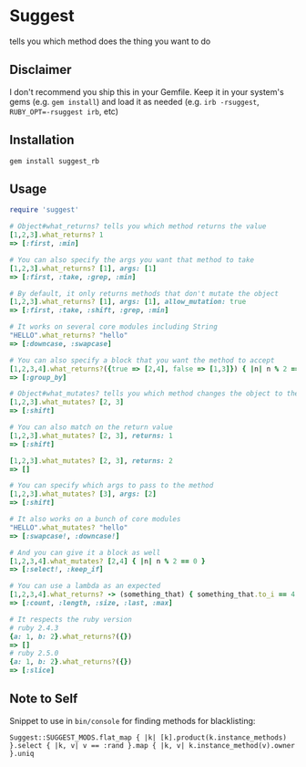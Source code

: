 # Suggest

tells you which method does the thing you want to do

## Disclaimer

I don't recommend you ship this in your Gemfile. Keep it in your system's gems (e.g. `gem install`) and load it as needed (e.g. `irb -rsuggest`, `RUBY_OPT=-rsuggest irb`, etc)

## Installation

```
gem install suggest_rb
```

## Usage

```rb
require 'suggest'

# Object#what_returns? tells you which method returns the value
[1,2,3].what_returns? 1
=> [:first, :min]

# You can also specify the args you want that method to take
[1,2,3].what_returns? [1], args: [1]
=> [:first, :take, :grep, :min]

# By default, it only returns methods that don't mutate the object
[1,2,3].what_returns? [1], args: [1], allow_mutation: true
=> [:first, :take, :shift, :grep, :min]

# It works on several core modules including String
"HELLO".what_returns? "hello"
=> [:downcase, :swapcase]

# You can also specify a block that you want the method to accept
[1,2,3,4].what_returns?({true => [2,4], false => [1,3]}) { |n| n % 2 == 0 }
=> [:group_by]

# Object#what_mutates? tells you which method changes the object to the desired state
[1,2,3].what_mutates? [2, 3]
=> [:shift]

# You can also match on the return value
[1,2,3].what_mutates? [2, 3], returns: 1
=> [:shift]

[1,2,3].what_mutates? [2, 3], returns: 2
=> []

# You can specify which args to pass to the method
[1,2,3].what_mutates? [3], args: [2]
=> [:shift]

# It also works on a bunch of core modules
"HELLO".what_mutates? "hello"
=> [:swapcase!, :downcase!]

# And you can give it a block as well
[1,2,3,4].what_mutates? [2,4] { |n| n % 2 == 0 }
=> [:select!, :keep_if]

# You can use a lambda as an expected
[1,2,3,4].what_returns? -> (something_that) { something_that.to_i == 4 }
=> [:count, :length, :size, :last, :max]

# It respects the ruby version
# ruby 2.4.3
{a: 1, b: 2}.what_returns?({})
=> []
# ruby 2.5.0
{a: 1, b: 2}.what_returns?({})
=> [:slice]
```

## Note to Self

Snippet to use in `bin/console` for finding methods for blacklisting:

```
Suggest::SUGGEST_MODS.flat_map { |k| [k].product(k.instance_methods) }.select { |k, v| v == :rand }.map { |k, v| k.instance_method(v).owner }.uniq
```
